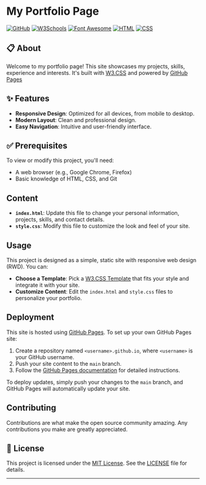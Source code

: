 # My Portfolio Page

[![GitHub](https://img.shields.io/badge/Hosted%20on-GitHub-181717.svg)](https://github.com/)
[![W3Schools](https://img.shields.io/badge/Docs-W3Schools-4A5C6D.svg)](https://www.w3schools.com/)
[![Font Awesome](https://img.shields.io/badge/Font%20Awesome-005C7F.svg)](https://fontawesome.com/)
[![HTML](https://img.shields.io/badge/Made%20with-HTML-E34F26.svg)](https://developer.mozilla.org/en-US/docs/Web/HTML)
[![CSS](https://img.shields.io/badge/Made%20with-CSS-1572B6.svg)](https://developer.mozilla.org/en-US/docs/Web/CSS)

## 📋 About

Welcome to my portfolio page! This site showcases my projects, skills, experience and interests. It's built with [W3.CSS](https://www.w3schools.com/w3css/)  and powered by [GitHub Pages](https://pages.github.com/)

## ✨ Features

- **Responsive Design**: Optimized for all devices, from mobile to desktop.
- **Modern Layout**: Clean and professional design.
- **Easy Navigation**: Intuitive and user-friendly interface.

## ✅ Prerequisites

To view or modify this project, you'll need:

- A web browser (e.g., Google Chrome, Firefox)
- Basic knowledge of HTML, CSS, and Git

## Content

- **`index.html`**: Update this file to change your personal information, projects, skills, and contact details.
- **`style.css`**: Modify this file to customize the look and feel of your site.

## Usage

This project is designed as a simple, static site with responsive web design (RWD). You can:
- **Choose a Template**: Pick a [W3.CSS Template](https://www.w3schools.com/w3css/w3css_templates.asp) that fits your style and integrate it with your site. 
- **Customize Content**: Edit the `index.html` and `style.css` files to personalize your portfolio.

## Deployment

This site is hosted using [GitHub Pages](https://pages.github.com/). To set up your own GitHub Pages site:

1. Create a repository named `<username>.github.io`, where `<username>` is your GitHub username.
2. Push your site content to the `main` branch.
3. Follow the [GitHub Pages documentation](https://docs.github.com/en/pages/getting-started-with-github-pages) for detailed instructions.

To deploy updates, simply push your changes to the `main` branch, and GitHub Pages will automatically update your site.

## Contributing
Contributions are what make the open source community amazing. Any contributions you make are greatly appreciated.

## 📄 License

This project is licensed under the [MIT License](LICENSE). See the [LICENSE](LICENSE) file for details.

---
